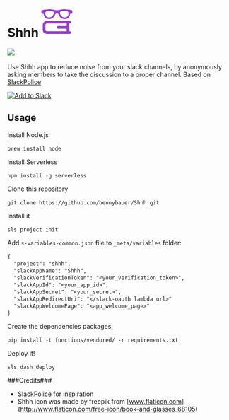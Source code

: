 # Shhh <img src="./assets/librarian.png" width="70"/>
[![](https://travis-ci.org/bennybauer/Shhh.svg?branch=master)](https://travis-ci.org/bennybauer/Shhh)

Use Shhh app to reduce noise from your slack channels, by anonymously asking members to take the discussion to a proper channel. 
Based on [SlackPolice](https://medium.com/@farski/learn-aws-api-gateway-with-the-slack-police-ca8d636e9fc0)

<a href="https://slack.com/oauth/authorize?scope=incoming-webhook,commands&client_id=2778138625.43078290818"><img alt="Add to Slack" height="40" width="139" src="https://platform.slack-edge.com/img/add_to_slack.png" srcset="https://platform.slack-edge.com/img/add_to_slack.png 1x, https://platform.slack-edge.com/img/add_to_slack@2x.png 2x" /></a>


## Usage
Install Node.js

	brew install node

Install Serverless

	npm install -g serverless

Clone this repository

	git clone https://github.com/bennybauer/Shhh.git
	
Install it

	sls project init

Add `s-variables-common.json` file to `_meta/variables` folder:

```
{
  "project": "shhh",
  "slackAppName": "Shhh",
  "slackVerificationToken": "<your_verification_token>",
  "slackAppId": "<your_app_id>",
  "slackAppSecret": "<your_secret>",
  "slackAppRedirectUri": "</slack-oauth lambda url>"
  "slackAppWelcomePage": "<app_welcome_page>"
}
```


Create the dependencies packages:

```
pip install -t functions/vendored/ -r requirements.txt
```

Deploy it!

	sls dash deploy


###Credits###
- [SlackPolice](https://medium.com/@farski/learn-aws-api-gateway-with-the-slack-police-ca8d636e9fc0) for inspiration
- Shhh icon was made by freepik from [www.flaticon.com](http://www.flaticon.com/free-icon/book-and-glasses_68105)
